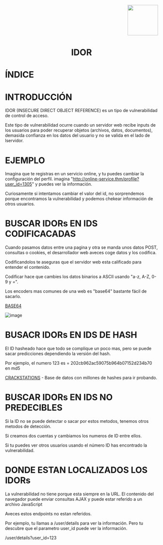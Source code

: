 <p align="right"><img height=100px width=100px src="https://github.com/user-attachments/assets/28eba669-a8dd-418a-bc8d-cc7c8e147edc"></p>

<h1 align="center">IDOR</h1>

# ÍNDICE

# INTRODUCCIÓN

IDOR (INSECURE DIRECT OBJECT REFERENCE) es un tipo de vulnerabilidad de control de acceso.

Este tipo de vulnerabilidad ocurre cuando un servidor web recibe inputs de los usuarios para poder recuperar objetos (archivos, datos, documentos), demasida confianza en los datos del usuario y no se valida en el lado de lservidor.

# EJEMPLO

Imagina que te registras en un servicio online, y tu puedes cambiar la configuración del perfil. imagina "http://online-service.thm/profile?user_id=1305" y puedes ver la información.

Curiosamente si intentamos cambiar el valor del id, no sorprendemos porque encontramos la vulnerabilidad y podemos chekear información de otros usuarios.

# BUSCAR IDORs EN IDS CODIFICACADAS

Cuando pasamos datos entre una pagina y otra se manda unos datos POST, consultas o cookies, el desarrollador web aveces coge datos y los codifica. 

Codificandolos te aseguras que el servidor web esta calificado para entender el contenido.

Codificar hace que cambies los datos binarios a ASCII usando "a-z, A-Z, 0-9 y =".

Los encoders mas comunes de una web es "base64" bastante fácil de sacarlo.

[BASE64](https://www.base64decode.org)

![image](https://github.com/user-attachments/assets/e532d462-f4e0-4d8f-9637-a645a535f595)

# BUSACR IDORs EN IDS DE HASH

El ID hasheado hace que todo se complique un poco mas, pero se puede sacar predicciones dependiendo la versión del hash.

Por ejemplo, el numero 123 es = 202cb962ac59075b964b07152d234b70 en md5

[CRACKSTATIONS](https://crackstation.net) - Base de datos con millones de hashes para ir probando.

# BUSCAR IDORs EN IDS NO PREDECIBLES

Si la ID no se puede detectar o sacar por estos metodos, tenemos otros metodos de detección.

Si creamos dos cuentas y cambiamos los numeros de ID entre ellos.

Si tu puedes ver otros usuarios usando el número ID has encontrado la vulnerabilidad.

# DONDE ESTAN LOCALIZADOS LOS IDORs

La vulnerabilidad no tiene porque esta siempre en la URL. El contenido del navegador puede enviar consultas AJAX y puede estar referido a un archivo JavaScript

Aveces estos endpoints no estan referidos.

Por ejemplo, tu llamas a /user/details para ver la información. Pero tu descubre que el parametro user_id puede ver la información.

/user/details?user_id=123




